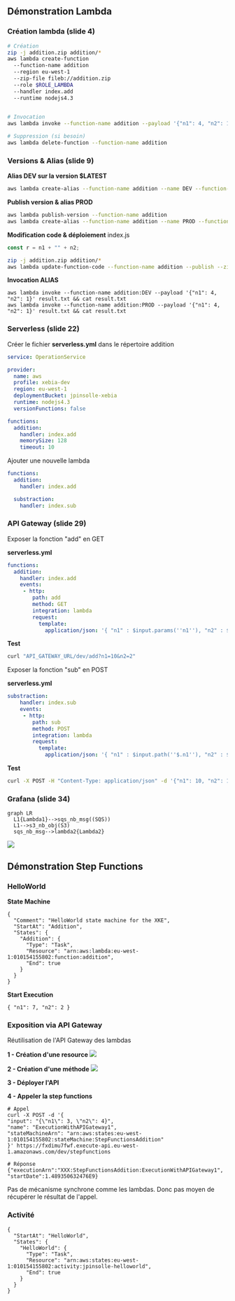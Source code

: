 

## Démonstration Lambda


### Création lambda (slide 4)
````bash
# Création
zip -j addition.zip addition/*
aws lambda create-function 
  --function-name addition 
  --region eu-west-1 
  --zip-file fileb://addition.zip 
  --role $ROLE_LAMBDA 
  --handler index.add 
  --runtime nodejs4.3
  

# Invocation
aws lambda invoke --function-name addition --payload '{"n1": 4, "n2": 1}' result.txt && cat result.txt

# Suppression (si besoin)
aws lambda delete-function --function-name addition
````


### Versions & Alias (slide 9)

**Alias DEV sur la version $LATEST**
````bash
aws lambda create-alias --function-name addition --name DEV --function-version \$LATEST
````

**Publish version & alias PROD**
````bash
aws lambda publish-version --function-name addition
aws lambda create-alias --function-name addition --name PROD --function-version 3
````

**Modification code & déploiement**
index.js
````javascript
const r = n1 + "" + n2;
````

````bash
zip -j addition.zip addition/*
aws lambda update-function-code --function-name addition --publish --zip-file fileb://addition.zip
````


**Invocation ALIAS**
````
aws lambda invoke --function-name addition:DEV --payload '{"n1": 4, "n2": 1}' result.txt && cat result.txt
aws lambda invoke --function-name addition:PROD --payload '{"n1": 4, "n2": 1}' result.txt && cat result.txt
````

### Serverless (slide 22)
Créer le fichier **serverless.yml** dans le répertoire addition

````yaml
service: OperationService

provider:
  name: aws
  profile: xebia-dev
  region: eu-west-1
  deploymentBucket: jpinsolle-xebia
  runtime: nodejs4.3
  versionFunctions: false

functions:
  addition:
    handler: index.add
    memorySize: 128
    timeout: 10
````

Ajouter une nouvelle lambda

````yaml
functions:
  addition:
    handler: index.add

  substraction:
    handler: index.sub
````

### API Gateway (slide 29)

Exposer la fonction "add" en GET

**serverless.yml**
````yml
functions:
  addition:
    handler: index.add
    events:
     - http:
        path: add
        method: GET
        integration: lambda
        request:
          template:
            application/json: '{ "n1" : $input.params(''n1''), "n2" : $input.params(''n2'') }'
````

**Test**
````bash
curl "API_GATEWAY_URL/dev/add?n1=10&n2=2"
````


Exposer la fonction "sub" en POST

**serverless.yml**
````yaml
substraction:
    handler: index.sub
    events:
     - http:
        path: sub
        method: POST
        integration: lambda
        request:
          template:
            application/json: '{ "n1" : $input.path(''$.n1''), "n2" : $input.path(''$.n2'') }'
````


**Test**
````bash
curl -X POST -H "Content-Type: application/json" -d '{"n1": 10, "n2": 1}' API_GATEWAY_URL/dev/sub
````

### Grafana (slide 34)

````
graph LR
  L1{Lambda1}-->sqs_nb_msg((SQS))
  L1-->s3_nb_obj(S3)
  sqs_nb_msg-->lambda2{Lambda2}
````

![](grafana-metrics.png)


## Démonstration Step Functions

### HelloWorld
**State Machine**
````
{
  "Comment": "HelloWorld state machine for the XKE",
  "StartAt": "Addition",
  "States": {
    "Addition": {
      "Type": "Task",
      "Resource": "arn:aws:lambda:eu-west-1:010154155802:function:addition",
      "End": true
    }
  }
}
````

**Start Execution**
````
{ "n1": 7, "n2": 2 }
````


### Exposition via API Gateway
Réutilisation de l'API Gateway des lambdas

**1 - Création d'une resource**
![](stepfunctions-createresource.png)

**2 - Création d'une méthode**
![](stepfunctions-createmethod.png)

**3 - Déployer l'API**

**4 - Appeler la step functions**
````
# Appel
curl -X POST -d '{
"input": "{\"n1\": 3, \"n2\": 4}",
"name": "ExecutionWithAPIGateway1",
"stateMachineArn": "arn:aws:states:eu-west-1:010154155802:stateMachine:StepFunctionsAddition"
}' https://fxdimu7fwf.execute-api.eu-west-1.amazonaws.com/dev/stepfunctions

# Réponse
{"executionArn":"XXX:StepFunctionsAddition:ExecutionWithAPIGateway1", "startDate":1.489350632476E9}
````

Pas de mécanisme synchrone comme les lambdas. Donc pas moyen de récupérer le résultat de l'appel.

### Activité
````
{
  "StartAt": "HelloWorld",
  "States": {
    "HelloWorld": {
      "Type": "Task",
      "Resource": "arn:aws:states:eu-west-1:010154155802:activity:jpinsolle-helloworld",
      "End": true
    }
  }
}

````
